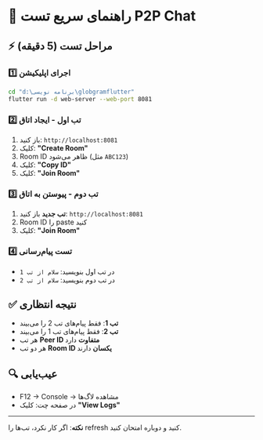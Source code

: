 # 🚀 راهنمای سریع تست P2P Chat

## ⚡ مراحل تست (5 دقیقه)

### 1️⃣ اجرای اپلیکیشن
```bash
cd "d:\برنامه نویسی\globgramflutter"
flutter run -d web-server --web-port 8081
```

### 2️⃣ تب اول - ایجاد اتاق
1. باز کنید: `http://localhost:8081`
2. کلیک: **"Create Room"**
3. Room ID ظاهر می‌شود (مثل `ABC123`)
4. کلیک: **"Copy ID"** 
5. کلیک: **"Join Room"**

### 3️⃣ تب دوم - پیوستن به اتاق  
1. **تب جدید** باز کنید: `http://localhost:8081`
2. Room ID را paste کنید
3. کلیک: **"Join Room"**

### 4️⃣ تست پیام‌رسانی
- در تب اول بنویسید: `سلام از تب 1`
- در تب دوم بنویسید: `سلام از تب 2`

## ✅ نتیجه انتظاری
- **تب 1**: فقط پیام‌های تب 2 را می‌بیند
- **تب 2**: فقط پیام‌های تب 1 را می‌بیند
- هر تب **Peer ID متفاوت** دارد
- هر دو تب **Room ID یکسان** دارند

## 🔍 عیب‌یابی
- F12 → Console → مشاهده لاگ‌ها
- در صفحه چت: کلیک **"View Logs"**

---
**نکته**: اگر کار نکرد، تب‌ها را refresh کنید و دوباره امتحان کنید.
